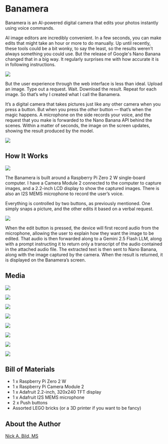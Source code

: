 # Banamera

Banamera is an AI-powered digital camera that edits your photos instantly using voice commands.

AI image editors are incredibly convenient. In a few seconds, you can make edits that might take an hour or more to do manually. Up until recently, these tools could be a bit wonky, to say the least, so the results weren’t always something you could use. But the release of Google's Nano Banana changed that in a big way. It regularly surprises me with how accurate it is in following instructions.

![](https://raw.githubusercontent.com/nickbild/banamera/refs/heads/main/media/back_angle_sm.jpg)

But the user experience through the web interface is less than ideal. Upload an image. Type out a request. Wait. Download the result. Repeat for each image. So that’s why I created what I call the Banamera.

It’s a digital camera that takes pictures just like any other camera when you press a button. But when you press the *other* button — that’s when the magic happens. A microphone on the side records your voice, and the request that you make is forwarded to the Nano Banana API behind the scenes. Within a matter of seconds, the image on the screen updates, showing the result produced by the model.

![](https://raw.githubusercontent.com/nickbild/banamera/refs/heads/main/media/front_angle_sm.jpg)

## How It Works

![](https://raw.githubusercontent.com/nickbild/banamera/refs/heads/main/media/prototype_sm.jpg)

The Banamera is built around a Raspberry Pi Zero 2 W single-board computer. I have a Camera Module 2 connected to the computer to capture images, and a 2.2-inch LCD display to show the captured images. There is also an I2S MEMS microphone to record the user’s voice.

Everything is controlled by two buttons, as previously mentioned. One simply snaps a picture, and the other edits it based on a verbal request.

![](https://raw.githubusercontent.com/nickbild/banamera/refs/heads/main/media/banamera.jpg)

When the edit button is pressed, the device will first record audio from the microphone, allowing the user to explain how they want the image to be edited. That audio is then forwarded along to a Gemini 2.5 Flash LLM, along with a prompt instructing it to return only a transcript of the audio contained in the attached audio file. The extracted text is then sent to Nano Banana, along with the image captured by the camera. When the result is returned, it is displayed on the Banamera’s screen.

## Media

![](https://raw.githubusercontent.com/nickbild/banamera/refs/heads/main/media/back_off_sm.jpg)

![](https://raw.githubusercontent.com/nickbild/banamera/refs/heads/main/media/back_close_sm.jpg)

![](https://raw.githubusercontent.com/nickbild/banamera/refs/heads/main/media/front_close_sm.jpg)

![](https://raw.githubusercontent.com/nickbild/banamera/refs/heads/main/media/front_unchanged_sm.jpg)

![](https://raw.githubusercontent.com/nickbild/banamera/refs/heads/main/media/moon_fig_clear_sm.jpg)

![](https://raw.githubusercontent.com/nickbild/banamera/refs/heads/main/media/moon_screen_clear_sm.jpg)

![](https://raw.githubusercontent.com/nickbild/banamera/refs/heads/main/media/side_angle_sm.jpg)

![](https://raw.githubusercontent.com/nickbild/banamera/refs/heads/main/media/generated_image.moon.png)

## Bill of Materials

- 1 x Raspberry Pi Zero 2 W
- 1 x Raspberry Pi Camera Module 2
- 1 x Adafruit 2.2-inch, 320x240 TFT display
- 1 x Adafruit I2S MEMS microphone
- 2 x Push buttons
- Assorted LEGO bricks (or a 3D printer if you want to be fancy)

## About the Author

[Nick A. Bild, MS](https://nickbild79.firebaseapp.com/#!/)

